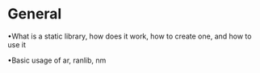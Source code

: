 # General

•What is a static library, how does it work, how to create one, and how to use it

•Basic usage of ar, ranlib, nm
